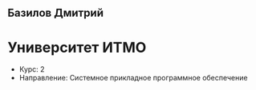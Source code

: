 ## Базилов Дмитрий
# Университет ИТМО
 - Курс: 2
 - Направление: Системное прикладное программное обеспечение 

<!--
**DmitriBazilov/DmitriBazilov** is a ✨ _special_ ✨ repository because its `README.md` (this file) appears on your GitHub profile.

Here are some ideas to get you started:

- 🔭 I’m currently working on ...
- 🌱 I’m currently learning ...
- 👯 I’m looking to collaborate on ...
- 🤔 I’m looking for help with ...
- 💬 Ask me about ...
- 📫 How to reach me: ...
- 😄 Pronouns: ...
- ⚡ Fun fact: ...
-->

